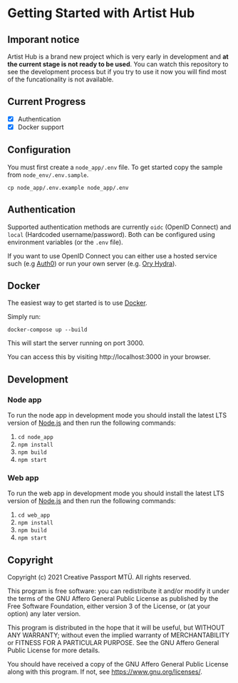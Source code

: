# Getting Started with Artist Hub

## Imporant notice

Artist Hub is a brand new project which is very early in development and **at the current stage is not ready to be used**. You can watch this repository to see the development process but if you try to use it now you will find most of the funcationality is not available.

## Current Progress

- [x] Authentication
- [x] Docker support

## Configuration

You must first create a `node_app/.env` file. To get started copy the sample from `node_env/.env.sample`.
```
cp node_app/.env.example node_app/.env
```


## Authentication

Supported authentication methods are currently `oidc` (OpenID Connect) and `local` (Hardcoded username/password). Both can be configured using environment variables (or the `.env` file).

If you want to use OpenID Connect you can either use a hosted service such (e.g [Auth0](https://auth0.com/)) or run your own server (e.g. [Ory Hydra](https://www.ory.sh/hydra/)).

## Docker

The easiest way to get started is to use [Docker](https://docs.docker.com/get-docker/).

Simply run:
```
docker-compose up --build
```

This will start the server running on port 3000.

You can access this by visiting http://localhost:3000 in your browser.

## Development

### Node app

To run the node app in development mode you should install the latest LTS version of [Node.js](https://nodejs.org/en/) and then run the following commands:

1. `cd node_app`
2. `npm install`
3. `npm build`
4. `npm start`

### Web app

To run the web app in development mode you should install the latest LTS version of [Node.js](https://nodejs.org/en/) and then run the following commands:

1. `cd web_app`
2. `npm install`
3. `npm build`
4. `npm start`

## Copyright

Copyright (c) 2021 Creative Passport MTÜ. All rights reserved.

This program is free software: you can redistribute it and/or modify
it under the terms of the GNU Affero General Public License as published by
the Free Software Foundation, either version 3 of the License, or
(at your option) any later version.

This program is distributed in the hope that it will be useful,
but WITHOUT ANY WARRANTY; without even the implied warranty of
MERCHANTABILITY or FITNESS FOR A PARTICULAR PURPOSE.  See the
GNU Affero General Public License for more details.

You should have received a copy of the GNU Affero General Public License
along with this program.  If not, see <https://www.gnu.org/licenses/>.
